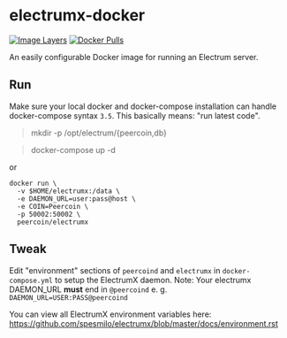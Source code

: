
# electrumx-docker

[![Image Layers](https://images.microbadger.com/badges/image/peercoin/electrumx.svg)](https://microbadger.com/images/peercoin/electrumx)
[![Docker Pulls](https://img.shields.io/docker/pulls/peercoin/electrumx.svg)](https://hub.docker.com/r/peercoin/electrumx/)

An easily configurable Docker image for running an Electrum server.

## Run

Make sure your local docker and docker-compose installation can handle docker-compose syntax `3.5`. This basically means: "run latest code".

> mkdir -p  /opt/electrum/{peercoin,db}

> docker-compose up -d

or

```
docker run \
  -v $HOME/electrumx:/data \
  -e DAEMON_URL=user:pass@host \
  -e COIN=Peercoin \
  -p 50002:50002 \
  peercoin/electrumx
```

## Tweak

Edit "environment" sections of `peercoind` and `electrumx` in `docker-compose.yml` to setup the ElectrumX daemon.
Note: Your electrumx DAEMON_URL **must** end in `@peercoind` e. g. `DAEMON_URL=USER:PASS@peercoind`

You can view all ElectrumX environment variables here: https://github.com/spesmilo/electrumx/blob/master/docs/environment.rst
